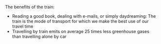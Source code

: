 The benefits of the train:

- Reading a good book, dealing with e-mails, or simply daydreaming: The train is the mode of transport for which we make the best use of our travel time
- Travelling by train emits on average 25 times less greenhouse gases than travelling alone by car
